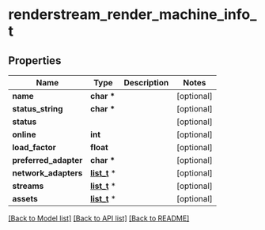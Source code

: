 # renderstream_render_machine_info_t

## Properties
Name | Type | Description | Notes
------------ | ------------- | ------------- | -------------
**name** | **char \*** |  | [optional] 
**status_string** | **char \*** |  | [optional] 
**status** |  |  | [optional] 
**online** | **int** |  | [optional] 
**load_factor** | **float** |  | [optional] 
**preferred_adapter** | **char \*** |  | [optional] 
**network_adapters** | [**list_t**](renderstream_adapter_info.md) \* |  | [optional] 
**streams** | [**list_t**](renderstream_stream_info.md) \* |  | [optional] 
**assets** | [**list_t**](renderstream_asset_info.md) \* |  | [optional] 

[[Back to Model list]](../README.md#documentation-for-models) [[Back to API list]](../README.md#documentation-for-api-endpoints) [[Back to README]](../README.md)


